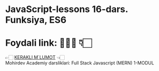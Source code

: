 # JavaScript-lessons 16-dars. Funksiya, ES6
# Foydali link: 👨🏻‍💻  👇🏻  <br> 
👉🏻 <a target="_blank" href="https://saidbek.dev/javascript-functions-javascript-funksiyalar-haqida-bilishingiz-kerak-bolgan-konikmalar">KERAKLI M`LUMOT</a>  👈🏻 <br>
Mohirdev Academiy darsliklari: Full Stack Javascript (MERN) 1-MODUL
